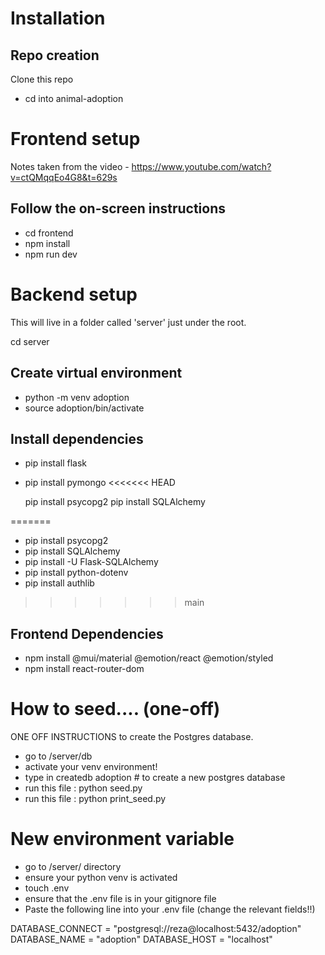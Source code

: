 # Installation

## Repo creation
Clone this repo
- cd into animal-adoption

# Frontend setup
Notes taken from the video - https://www.youtube.com/watch?v=ctQMqqEo4G8&t=629s

## Follow the on-screen instructions

- cd frontend
- npm install
- npm run dev

# Backend setup
This will live in a folder called 'server' just under the root.

cd server

## Create virtual environment
- python -m venv adoption
- source adoption/bin/activate

## Install dependencies 
- pip install flask
- pip install pymongo
<<<<<<< HEAD


    pip install psycopg2
    pip install SQLAlchemy

=======
- pip install psycopg2
- pip install SQLAlchemy
- pip install -U Flask-SQLAlchemy
- pip install python-dotenv
- pip install authlib
>>>>>>> main


## Frontend Dependencies
- npm install @mui/material @emotion/react @emotion/styled
- npm install react-router-dom 

# How to seed.... (one-off)
ONE OFF INSTRUCTIONS to create the Postgres database.
- go to /server/db
- activate your venv environment!
- type in createdb adoption # to create a new postgres database
- run this file : python seed.py
- run this file : python print_seed.py

# New environment variable
- go to /server/ directory
- ensure your python venv is activated
- touch .env
- ensure that the .env file is in your gitignore file
- Paste the following line into your .env file (change the relevant fields!!)

DATABASE_CONNECT = "postgresql://reza@localhost:5432/adoption"
DATABASE_NAME = "adoption"
DATABASE_HOST = "localhost"
